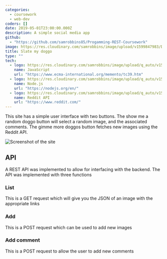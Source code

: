 ```yaml
---
categories:
  - coursework
  - web-dev
coders: []
date: 2019-05-01T23:00:00.000Z
description: A simple social media app
github:
  - "https://github.com/samrobbins85/Progamming-REST-Coursework"
image: https://res.cloudinary.com/samrobbins/image/upload/v1599847983/DoogieDoodle_1_uksynv.svg
title: Slate my doggo
type: ""
tech:
  - logo: https://res.cloudinary.com/samrobbins/image/upload/q_auto/v1591793272/logos/logos_javascript_adj1dx.svg
    name: JavaScript
    url: "https://www.ecma-international.org/memento/tc39.htm"
  - logo: https://res.cloudinary.com/samrobbins/image/upload/q_auto/v1593447212/nodejs-1_nrbgo0.svg
    name: Node.js
    url: "https://nodejs.org/en/"
  - logo: https://res.cloudinary.com/samrobbins/image/upload/q_auto/v1593601881/reddit_s5u1nb.svg
    name: Reddit API
    url: "https://www.reddit.com/"
---
```


This site has a simple user interface with two buttons. The show me a random doggo button will select a random image, and the associated comments. The gimme more doggos button fetches new images using the Reddit API.

![Screenshot of the site](https://res.cloudinary.com/samrobbins/image/upload/q_auto/v1593602175/Screenshot_2020-07-01_Slate_my_Doggo_omtno5.png)

## API

A REST API was implemented to allow for interfacing with the backend. The API was implemented with three functions

### List

This is a GET request which will give you the JSON of an image with the appropriate links

### Add

This is a POST request which can be used to add new images

### Add comment

This is a POST request to allow the user to add new comments
